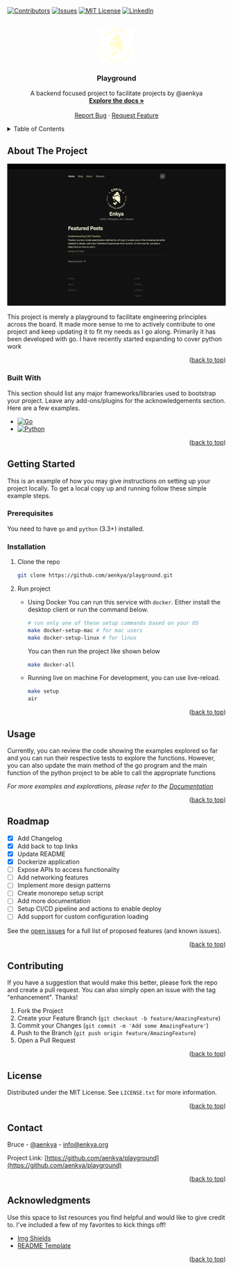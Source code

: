 <a name="readme-top"></a>

[![Contributors][contributors-shield]][contributors-url]
[![Issues][issues-shield]][issues-url]
[![MIT License][license-shield]][license-url]
[![LinkedIn][linkedin-shield]][linkedin-url]

<br />
<div align="center">
  <a href="https://github.com/aenkya/playground">
    <img src="docs/images/logo.png" alt="Logo" width="80" height="80">
  </a>

  <h3 align="center">Playground</h3>

  <p align="center">
    A backend focused project to facilitate projects by @aenkya
    <br />
    <a href="https://github.com/aenkya/playground/docs"><strong>Explore the docs »</strong></a>
    <br />
    <br />
    <a href="https://github.com/aenkya/playground/issues">Report Bug</a>
    ·
    <a href="https://github.com/aenkya/playground/issues">Request Feature</a>
  </p>
</div>



<!-- TABLE OF CONTENTS -->
<details>
  <summary>Table of Contents</summary>
  <ol>
    <li>
      <a href="#about-the-project">About The Project</a>
      <ul>
        <li><a href="#built-with">Built With</a></li>
      </ul>
    </li>
    <li>
      <a href="#getting-started">Getting Started</a>
      <ul>
        <li><a href="#prerequisites">Prerequisites</a></li>
        <li><a href="#installation">Installation</a></li>
      </ul>
    </li>
    <li><a href="#usage">Usage</a></li>
    <li><a href="#roadmap">Roadmap</a></li>
    <li><a href="#contributing">Contributing</a></li>
    <li><a href="#license">License</a></li>
    <li><a href="#contact">Contact</a></li>
    <li><a href="#acknowledgments">Acknowledgments</a></li>
  </ol>
</details>



<!-- ABOUT THE PROJECT -->
## About The Project

[![Playground Screen Shot][product-screenshot]](https://enkya.org)

This project is merely a playground to facilitate engineering principles across the board. It made more sense to me to actively contribute to one project and keep updating it to fit my needs as I go along. Primarily it has been developed with go. I have recently started expanding to cover python work

<p align="right">(<a href="#readme-top">back to top</a>)</p>



### Built With

This section should list any major frameworks/libraries used to bootstrap your project. Leave any add-ons/plugins for the acknowledgements section. Here are a few examples.

* [![Go][Go]][go-url]
* [![Python][Python]][python-url]

<p align="right">(<a href="#readme-top">back to top</a>)</p>



<!-- GETTING STARTED -->
## Getting Started

This is an example of how you may give instructions on setting up your project locally.
To get a local copy up and running follow these simple example steps.

### Prerequisites

You need to have `go` and `python` (3.3+) installed.

### Installation

1. Clone the repo
   ```sh
   git clone https://github.com/aenkya/playground.git
   ```
2. Run project
    - Using Docker
      You can run this service with `docker`. Either install the desktop client or run the command below.
      ```sh
      # run only one of these setup commands based on your OS
      make docker-setup-mac # for mac users
      make docker-setup-linux # for linux
      ```

      You can then run the project like shown below
      ```sh
      make docker-all
      ```
      
    - Running live on machine
      For development, you can use live-reload.
      ```sh
      make setup
      air
      ```
<p align="right">(<a href="#readme-top">back to top</a>)</p>



<!-- USAGE EXAMPLES -->
## Usage

Currently, you can review the code showing the examples explored so far and you can run their respective tests to explore the functions.
However, you can also update the main method of the go program and the main function of the python project to be able to call the appropriate functions

_For more examples and explorations, please refer to the [Documentation](docs)_

<p align="right">(<a href="#readme-top">back to top</a>)</p>



<!-- ROADMAP -->
## Roadmap

- [x] Add Changelog
- [x] Add back to top links
- [x] Update README
- [x] Dockerize application
- [ ] Expose APIs to access functionality
- [ ] Add networking features
- [ ] Implement more design patterns
- [ ] Create monorepo setup script
- [ ] Add more documentation
- [ ] Setup CI/CD pipeline and actions to enable deploy
- [ ] Add support for custom configuration loading

See the [open issues](https://github.com/aenkya/playground/issues) for a full list of proposed features (and known issues).

<p align="right">(<a href="#readme-top">back to top</a>)</p>



<!-- CONTRIBUTING -->
## Contributing

If you have a suggestion that would make this better, please fork the repo and create a pull request. You can also simply open an issue with the tag "enhancement".
Thanks!

1. Fork the Project
2. Create your Feature Branch (`git checkout -b feature/AmazingFeature`)
3. Commit your Changes (`git commit -m 'Add some AmazingFeature'`)
4. Push to the Branch (`git push origin feature/AmazingFeature`)
5. Open a Pull Request

<p align="right">(<a href="#readme-top">back to top</a>)</p>



<!-- LICENSE -->
## License

Distributed under the MIT License. See `LICENSE.txt` for more information.

<p align="right">(<a href="#readme-top">back to top</a>)</p>



<!-- CONTACT -->
## Contact

Bruce - [@aenkya](https://twitter.com/aenkya) - info@enkya.org

Project Link: [https://github.com/aenkya/playground](https://github.com/aenkya/playground)

<p align="right">(<a href="#readme-top">back to top</a>)</p>


## Acknowledgments

Use this space to list resources you find helpful and would like to give credit to. I've included a few of my favorites to kick things off!

* [Img Shields](https://shields.io)
* [README Template](https://github.com/othneildrew/Best-README-Template)

<p align="right">(<a href="#readme-top">back to top</a>)</p>


<!-- MARKDOWN LINKS & IMAGES -->
<!-- https://www.markdownguide.org/basic-syntax/#reference-style-links -->
[contributors-shield]: https://img.shields.io/github/contributors/aenkya/playground?style=for-the-badge
[contributors-url]: https://github.com/aenkya/playground/graphs/contributors?style=for-the-badge
[issues-shield]: https://img.shields.io/github/issues/aenkya/playground?style=for-the-badge
[issues-url]: https://github.com/aenkya/playground/issues?style=for-the-badge
[license-shield]: https://img.shields.io/github/license/aenkya/playground.svg?style=for-the-badge
[license-url]: https://github.com/aenkya/playground/blob/master/LICENSE.txt
[linkedin-shield]: https://img.shields.io/badge/-LinkedIn-black.svg?style=for-the-badge&logo=linkedin&colorB=555
[linkedin-url]: https://linkedin.com/in/aenkya
[product-screenshot]: docs/images/product-screenshot.png
[Go]: https://img.shields.io/github/go-mod/go-version/aenkya/playground
[go-url]: https://go.dev
[Python]: https://img.shields.io/pypi/pyversions/3
[Python-url]: https://python.org
